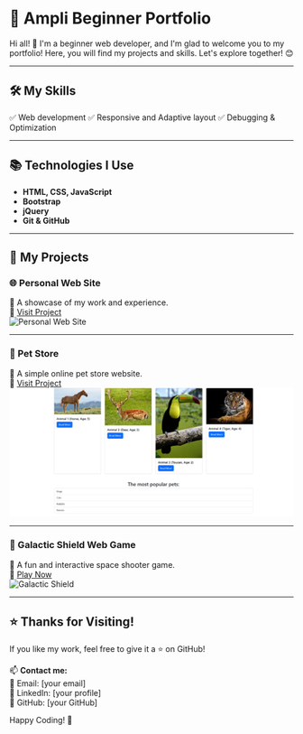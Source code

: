 # 🚀 Ampli Beginner Portfolio

Hi all! 👋 I'm a beginner web developer, and I'm glad to welcome you to my portfolio! Here, you will find my projects and skills. Let's explore together! 😊

---

## 🛠 My Skills

✅ Web development
✅ Responsive and Adaptive layout
✅ Debugging & Optimization

---

## 📚 Technologies I Use

- **HTML, CSS, JavaScript**
- **Bootstrap**
- **jQuery**
- **Git & GitHub**

---

## 💼 My Projects

### 🌐 Personal Web Site
📌 A showcase of my work and experience.  
🔗 [Visit Project](https://zen1th132.github.io/portfolio/portfolio/portfolio)  
![Personal Web Site](screenshots/personal_website.png)

---

### 🐶 Pet Store
📌 A simple online pet store website.  
🔗 [Visit Project](https://zen1th132.github.io/portfolio/pet_store/pet_store)  
![Pet Store](screenshots/pet_store.png)

---

### 🚀 Galactic Shield Web Game
📌 A fun and interactive space shooter game.  
🔗 [Play Now](https://zen1th132.github.io/galactic_shield/)  
![Galactic Shield](screenshots/galactic_shield.png)

---

## ⭐ Thanks for Visiting!

If you like my work, feel free to give it a ⭐ on GitHub!

📫 **Contact me:**  
📧 Email: [your email]  
🔗 LinkedIn: [your profile]  
📂 GitHub: [your GitHub]

Happy Coding! 🚀

